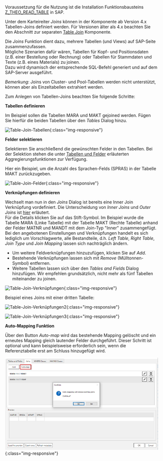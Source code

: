 Voraussetzung für die Nutzung ist die Installation Funktionsbausteins [Z_THEO_READ_TABLE](../sap-customizing/funktionsbaustein-fuer-table-extraktion) in SAP.

Unter dem Karteireiter *Joins* können in der Komponente ab Version 4.x Tabellen-Joins definiert werden. Für Versionen älter als 4.x beachten Sie den Abschnitt zur separaten [Table Join](../table-join) Komponente. <br>

Die *Joins* Funktion dient dazu, mehrere Tabellen (und Views) auf SAP-Seite zusammenzufassen.  <br>
Mögliche Szenarien dafür wären, Tabellen für Kopf- und Positionsdaten (z.B. einer Bestellung oder Rechnung) oder Tabellen für Stammdaten und Texte (z.B. eines Materials) zu joinen. <br>
Dazu wird dynamisch der entsprechende SQL-Befehl generiert und auf dem SAP-Server ausgeführt. <br>

*Bemerkung*: Joins von Cluster- und Pool-Tabellen werden nicht unterstützt, können aber als Einzeltabellen extrahiert werden.

Zum Anlegen von Tabellen-Joins beachten Sie folgende Schritte:

**Tabellen definieren**

Im Beispiel sollen die Tabellen MARA und MAKT gejoined werden. Fügen Sie hierfür die beiden Tabellen über den *Tables* Dialog hinzu. 

![Table-Join-Tabellen](/img/content/join_tabellen_auswählen.png){:class="img-responsive"}

**Felder selektieren**

Selektieren Sie anschließend die gewünschten Felder in den Tabellen. Bei der Selektion stehen die unter [Tabellen und Felder](./tabellen_und_felder) erläuterten Aggregierungsfunktionen zur Verfügung. 

Hier ein Beispiel, um die Anzahl des Sprachen-Felds (SPRAS) in der Tabelle MAKT zurückzugeben.   

![Table-Join-Felder](/img/content/join_felder_auswählen.png){:class="img-responsive"}

**Verknüpfungen definieren**

Wechselt man nun in den *Joins* Dialog ist bereits eine Inner Join Verknüpfung vordefiniert. Die Unterscheidung von *Inner Joins* und *Outer Joins* ist [hier](https://help.sap.com/doc/saphelp_tm80/8.0/de-DE/cf/21ec77446011d189700000e8322d00/content.htm?no_cache=true) erläutert. <br>
Für die Details klicken Sie auf das Stift-Symbol. Im Beispiel wurde die Tabelle MARA (Linke Tabelle) mit der Tabelle MAKT (Rechte Tabelle) anhand der Felder MATNR und MANDT mit dem Join-Typ "Inner" zusammengefügt. <br>
Bei den angebotenen Einstellungen und Verknüpfungen handelt es sich lediglich um Vorschlagwerte, alle Bestandteile, d.h. *Left Table*, *Right Table*, *Join Type* und *Join Mapping* lassen sich nachträglich ändern. <br>
- Um weitere Feldverknüpfungen hinzuzufügen, klicken Sie auf *Add*. 
- Bestehende Verknüpfungen lassen sich mit *Remove* (Mülltonnen-Symbol) entfernen. 
- Weitere Tabellen lassen sich über den *Tables and Fields* Dialog hinzufügen. Wir empfehlen grundsätzlich, nicht mehr als fünf Tabellen miteinander zu joinen.    

![Table-Join-Verknüpfungen](/img/content/join_verknüpfungen_01.png){:class="img-responsive"}

Beispiel eines Joins mit einer dritten Tabelle:

![Table-Join-Verknüpfungen2](/img/content/join_verknüpfungen_02.png){:class="img-responsive"}

![Table-Join-Verknüpfungen3](/img/content/join_verknüpfungen_03.png){:class="img-responsive"}

   
**Auto-Mapping Funktion**

Über den Button *Auto-map* wird das bestehende Mapping gelöscht und ein erneutes Mapping gleich lautender Felder durchgeführt. Dieser Schritt ist optional und kann beispielsweise erforderlich sein, wenn die Referenztabelle erst am Schluss hinzugefügt wird.     

![Table-Join-Automapping](/img/content/join_automap.png){:class="img-responsive"}
